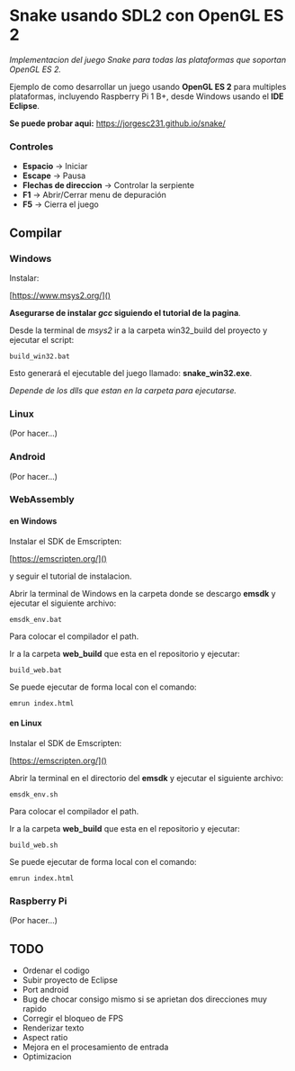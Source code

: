 Snake usando SDL2 con OpenGL ES 2
=======================================================

*Implementacion del juego Snake para todas las plataformas que soportan OpenGL ES 2.*

Ejemplo de como desarrollar un juego usando **OpenGL ES 2** para multiples plataformas, incluyendo Raspberry Pi 1 B+, desde Windows usando el **IDE Eclipse**.


**Se puede probar aqui:** <https://jorgesc231.github.io/snake/>

### Controles

- **Espacio** -> Iniciar
- **Escape** -> Pausa
- **Flechas de direccion** -> Controlar la serpiente
- **F1** -> Abrir/Cerrar menu de depuración
- **F5** -> Cierra el juego


## Compilar

### Windows

Instalar:

[https://www.msys2.org/]()


**Asegurarse de instalar *gcc* siguiendo el tutorial de la pagina**.

Desde la terminal de *msys2* ir a la carpeta win32_build del proyecto y ejecutar el script:

```
build_win32.bat
```

Esto generará el ejecutable del juego llamado: **snake_win32.exe**.

*Depende de los dlls que estan en la carpeta para ejecutarse.*



### Linux

(Por hacer...)

### Android

(Por hacer...)

### WebAssembly

#### en Windows

Instalar el SDK de Emscripten:

[https://emscripten.org/]()

y seguir el tutorial de instalacion.

Abrir la terminal de Windows en la carpeta donde se descargo **emsdk** y ejecutar el siguiente archivo:

```
emsdk_env.bat
```

Para colocar el compilador el path.

Ir a la carpeta **web_build** que esta en el repositorio y ejecutar:


```
build_web.bat
```

Se puede ejecutar de forma local con el comando:


```
emrun index.html
```


#### en Linux


Instalar el SDK de Emscripten:

[https://emscripten.org/]()

Abrir la terminal en el directorio del **emsdk** y ejecutar el siguiente archivo:

```
emsdk_env.sh
```

Para colocar el compilador el path.

Ir a la carpeta **web_build** que esta en el repositorio y ejecutar:


```
build_web.sh
```

Se puede ejecutar de forma local con el comando:


```
emrun index.html
```

### Raspberry Pi

(Por hacer...)


## TODO

- Ordenar el codigo
- Subir proyecto de Eclipse
- Port android
- Bug de chocar consigo mismo si se aprietan dos direcciones muy rapido
- Corregir el bloqueo de FPS
- Renderizar texto
- Aspect ratio
- Mejora en el procesamiento de entrada
- Optimizacion